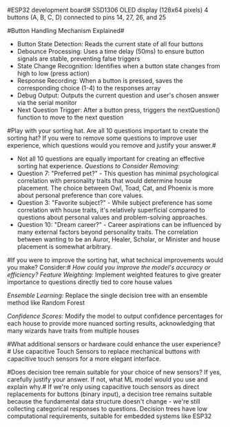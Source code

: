 
#ESP32 development board#
SSD1306 OLED display (128x64 pixels)
4 buttons (A, B, C, D) connected to pins 14, 27, 26, and 25

#Button Handling Mechanism Explained#
- Button State Detection: Reads the current state of all four buttons
- Debounce Processing: Uses a time delay (50ms) to ensure button signals are stable, preventing false triggers
- State Change Recognition: Identifies when a button state changes from high to low (press action)
- Response Recording: When a button is pressed, saves the corresponding choice (1-4) to the responses array
- Debug Output: Outputs the current question and user's chosen answer via the serial monitor
- Next Question Trigger: After a button press, triggers the nextQuestion() function to move to the next question

#Play with your sorting hat. Are all 10 questions important to create the sorting hat? If you were to remove some questions to improve user experience, which questions would you remove and justify your answer.#
- Not all 10 questions are equally important for creating an effective sorting hat experience. 
*Questions to Consider Removing:*
- Question 7: "Preferred pet?" - This question has minimal psychological correlation with personality traits that would determine house placement. The choice between Owl, Toad, Cat, and Phoenix is more about personal preference than core values.
- Question 3: "Favorite subject?" - While subject preference has some correlation with house traits, it's relatively superficial compared to questions about personal values and problem-solving approaches.
- Question 10: "Dream career?" - Career aspirations can be influenced by many external factors beyond personality traits. The correlation between wanting to be an Auror, Healer, Scholar, or Minister and house placement is somewhat arbitrary.

#If you were to improve the sorting hat, what technical improvements would you make? Consider:#
*How could you improve the model's accuracy or efficiency?*
*Feature Weighting:*
Implement weighted features to give greater importance to questions directly tied to core house values

*Ensemble Learning:*
Replace the single decision tree with an ensemble method like Random Forest

*Confidence Scores:*
Modify the model to output confidence percentages for each house to provide more nuanced sorting results, acknowledging that many wizards have traits from multiple houses

#What additional sensors or hardware could enhance the user experience?#
Use capacitive Touch Sensors to replace mechanical buttons with capacitive touch sensors for a more elegant interface.

#Does decision tree remain suitable for your choice of new sensors? If yes, carefully justify your answer. If not, what ML model would you use and explain why.#
If we're only using capacitive touch sensors as direct replacements for buttons (binary input), a decision tree remains suitable because the fundamental data structure doesn't change - we're still collecting categorical responses to questions.
Decision trees have low computational requirements, suitable for embedded systems like ESP32

